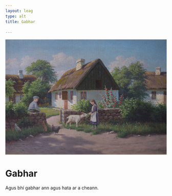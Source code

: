 ```yaml
---
layout: leag
type: alt
title: Gabhar

---
```

![pic](../img/gabhar-1.jpg)

<h1>Gabhar</h1>

<p>Agus bhí gabhar ann agus hata ar a cheann.</p>
